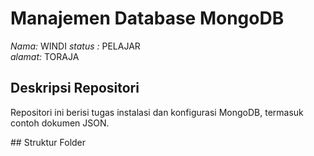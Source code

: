 # Manajemen Database MongoDB

*Nama:* WINDI
*status :* PELAJAR  
*alamat:* TORAJA

## Deskripsi Repositori
Repositori ini berisi tugas instalasi dan konfigurasi MongoDB, termasuk contoh dokumen JSON.

## Struktur Folder